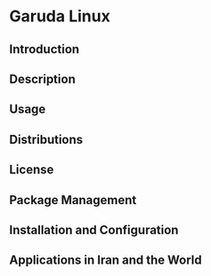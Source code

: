 # Garuda Linux

## Introduction

## Description

## Usage

## Distributions

## License

## Package Management

## Installation and Configuration

## Applications in Iran and the World



